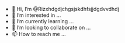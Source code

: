 - 👋 Hi, I’m @Rizxhdgdjchgsjskdhfsjjdgdvvdhdj
- 👀 I’m interested in ...
- 🌱 I’m currently learning ...
- 💞️ I’m looking to collaborate on ...
- 📫 How to reach me ...

<!---
Rizxhdgdjchgsjskdhfsjjdgdvvdhdj/Rizxhdgdjchgsjskdhfsjjdgdvvdhdj is a ✨ special ✨ repository because its `README.md` (this file) appears on your GitHub profile.
You can click the Preview link to take a look at your changes.
--->
